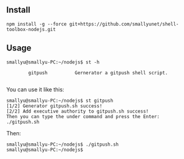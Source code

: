 
## Install

```
npm install -g --force git+https://github.com/smallyunet/shell-toolbox-nodejs.git
```

## Usage

``` shell
smallyu@smallyu-PC:~/nodejs$ st -h

        gitpush          Gernerator a gitpush shell script.
    
```

You can use it like this:

``` shell
smallyu@smallyu-PC:~/nodejs$ st gitpush
[1/2] Generator gitpush.sh success!
[2/2] Add executive authority to gitpush.sh success!
Then you can type the under command and press the Enter:
./gitpush.sh
```

Then:

``` shell
smallyu@smallyu-PC:~/nodejs$ ./gitpush.sh
smallyu@smallyu-PC:~/nodejs$
```


